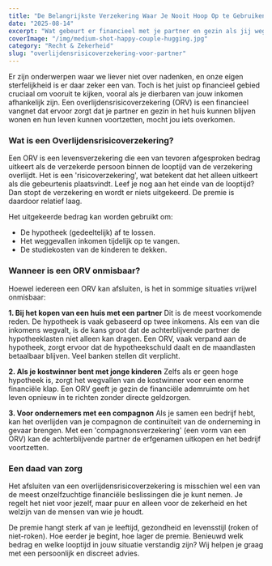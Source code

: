 ```yaml
---
title: "De Belangrijkste Verzekering Waar Je Nooit Hoop Op te Gebruiken: De ORV"
date: "2025-08-14"
excerpt: "Wat gebeurt er financieel met je partner en gezin als jij wegvalt? Een overlijdensrisicoverzekering is geen leuke aankoop, maar wel een van de meest liefdevolle."
coverImage: "/img/medium-shot-happy-couple-hugging.jpg"
category: "Recht & Zekerheid"
slug: "overlijdensrisicoverzekering-voor-partner"
---
```


Er zijn onderwerpen waar we liever niet over nadenken, en onze eigen sterfelijkheid is er daar zeker een van. Toch is het juist op financieel gebied cruciaal om vooruit te kijken, vooral als je dierbaren van jouw inkomen afhankelijk zijn. Een overlijdensrisicoverzekering (ORV) is een financieel vangnet dat ervoor zorgt dat je partner en gezin in het huis kunnen blijven wonen en hun leven kunnen voortzetten, mocht jou iets overkomen.

### Wat is een Overlijdensrisicoverzekering?

Een ORV is een levensverzekering die een van tevoren afgesproken bedrag uitkeert als de verzekerde persoon binnen de looptijd van de verzekering overlijdt. Het is een 'risicoverzekering', wat betekent dat het alleen uitkeert als die gebeurtenis plaatsvindt. Leef je nog aan het einde van de looptijd? Dan stopt de verzekering en wordt er niets uitgekeerd. De premie is daardoor relatief laag.

Het uitgekeerde bedrag kan worden gebruikt om:

- De hypotheek (gedeeltelijk) af te lossen.
- Het weggevallen inkomen tijdelijk op te vangen.
- De studiekosten van de kinderen te dekken.

### Wanneer is een ORV onmisbaar?

Hoewel iedereen een ORV kan afsluiten, is het in sommige situaties vrijwel onmisbaar:

**1. Bij het kopen van een huis met een partner**
Dit is de meest voorkomende reden. De hypotheek is vaak gebaseerd op twee inkomens. Als een van die inkomens wegvalt, is de kans groot dat de achterblijvende partner de hypotheeklasten niet alleen kan dragen. Een ORV, vaak verpand aan de hypotheek, zorgt ervoor dat de hypotheekschuld daalt en de maandlasten betaalbaar blijven. Veel banken stellen dit verplicht.

**2. Als je kostwinner bent met jonge kinderen**
Zelfs als er geen hoge hypotheek is, zorgt het wegvallen van de kostwinner voor een enorme financiële klap. Een ORV geeft je gezin de financiële ademruimte om het leven opnieuw in te richten zonder directe geldzorgen.

**3. Voor ondernemers met een compagnon**
Als je samen een bedrijf hebt, kan het overlijden van je compagnon de continuïteit van de onderneming in gevaar brengen. Met een 'compagnonsverzekering' (een vorm van een ORV) kan de achterblijvende partner de erfgenamen uitkopen en het bedrijf voortzetten.

### Een daad van zorg

Het afsluiten van een overlijdensrisicoverzekering is misschien wel een van de meest onzelfzuchtige financiële beslissingen die je kunt nemen. Je regelt het niet voor jezelf, maar puur en alleen voor de zekerheid en het welzijn van de mensen van wie je houdt.

De premie hangt sterk af van je leeftijd, gezondheid en levensstijl (roken of niet-roken). Hoe eerder je begint, hoe lager de premie. Benieuwd welk bedrag en welke looptijd in jouw situatie verstandig zijn? Wij helpen je graag met een persoonlijk en discreet advies.
